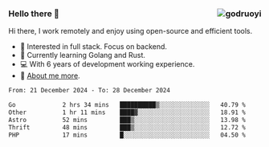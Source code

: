 ### Hello there 👋 <img align="right" src="https://github-readme-stats.vercel.app/api?username=godruoyi&show_icons=true" alt="godruoyi" />

Hi there, I work remotely and enjoy using open-source and efficient tools.

- 🔭 Interested in full stack. Focus on backend.
- 🌱 Currently learning Golang and Rust.
- 💻 With 6 years of development working experience.
- 👒 [About me more](https://godruoyi.com/posts/about-godruoyi).



<!--START_SECTION:waka-->

```txt
From: 21 December 2024 - To: 28 December 2024

Go             2 hrs 34 mins   ██████████▒░░░░░░░░░░░░░░   40.79 %
Other          1 hr 11 mins    ████▓░░░░░░░░░░░░░░░░░░░░   18.91 %
Astro          52 mins         ███▒░░░░░░░░░░░░░░░░░░░░░   13.98 %
Thrift         48 mins         ███▒░░░░░░░░░░░░░░░░░░░░░   12.72 %
PHP            17 mins         █░░░░░░░░░░░░░░░░░░░░░░░░   04.50 %
```

<!--END_SECTION:waka-->

